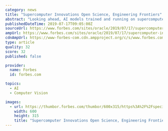 ```yaml
---
category: news
title: "Supercomputer Innovations Open Science, Engineering Frontiers"
abstract: "Looking ahead, AI models trained and running on supercomputers could be applied to object recognition and frame-by-frame labeling in the copious camera data generated by self-driving cars, said Wolfgang Dreyer, a senior principal product manager at Oracle."
publishedDateTime: 2019-07-17T09:05:00Z
sourceUrl: https://www.forbes.com/sites/oracle/2019/07/17/supercomputer-innovations-open-science-engineering-frontiers/
ampUrl: https://www.forbes.com/sites/oracle/2019/07/17/supercomputer-innovations-open-science-engineering-frontiers/amp/
cdnAmpUrl: https://www-forbes-com.cdn.ampproject.org/c/s/www.forbes.com/sites/oracle/2019/07/17/supercomputer-innovations-open-science-engineering-frontiers/amp/
type: article
quality: 32
score: 32
published: false

provider:
  name: Forbes
  id: forbes.com

topics:
  - AI
  - Computer Vision

images:
  - url: https://thumbor.forbes.com/thumbor/600x315/https%3A%2F%2Fspecials-images.forbesimg.com%2Fimageserve%2F5d2e906d4c687b0008a57449%2F960x0.jpg
    width: 600
    height: 315
    title: "Supercomputer Innovations Open Science, Engineering Frontiers"
---
```

